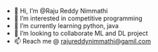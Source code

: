 - 👋 Hi, I’m @Raju Reddy Nimmathi
- 👀 I’m interested in competitive programming
- 🌱 I’m currently learning python, java
- 💞️ I’m looking to collaborate ML and DL project 
- 📫 Reach me @ rajureddynimmathi@gamil.com

<!---
RajuReddyNimmathi/RajuReddyNimmathi is a ✨ special ✨ repository because its `README.md` (this file) appears on your GitHub profile.
You can click the Preview link to take a look at your changes.
--->
